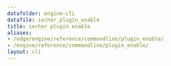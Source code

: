 ```yaml
---
datafolder: engine-cli
datafile: iechor_plugin_enable
title: iechor plugin enable
aliases:
- /edge/engine/reference/commandline/plugin_enable/
- /engine/reference/commandline/plugin_enable/
layout: cli
---
```


<!--
This page is automatically generated from iEchor's source code. If you want to
suggest a change to the text that appears here, open a ticket or pull request
in the source repository on GitHub:

https://github.com/iechor/cli
-->
